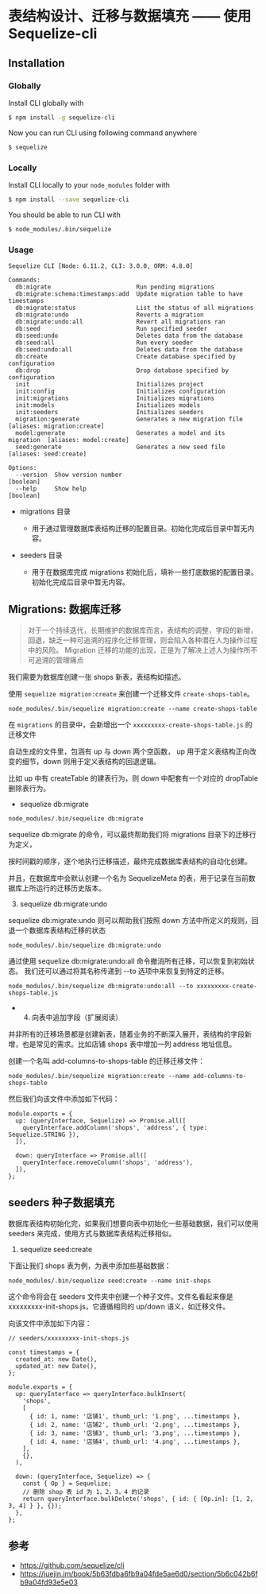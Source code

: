 # 表结构设计、迁移与数据填充 —— 使用 Sequelize-cli

## Installation

### Globally
Install CLI globally with

```bash
$ npm install -g sequelize-cli
```

Now you can run CLI using following command anywhere

```bash
$ sequelize
```

### Locally
Install CLI locally to your `node_modules` folder with

```bash
$ npm install --save sequelize-cli
```

You should be able to run CLI with

```bash
$ node_modules/.bin/sequelize
```

### Usage
```
Sequelize CLI [Node: 6.11.2, CLI: 3.0.0, ORM: 4.8.0]

Commands:
  db:migrate                        Run pending migrations
  db:migrate:schema:timestamps:add  Update migration table to have timestamps
  db:migrate:status                 List the status of all migrations
  db:migrate:undo                   Reverts a migration
  db:migrate:undo:all               Revert all migrations ran
  db:seed                           Run specified seeder
  db:seed:undo                      Deletes data from the database
  db:seed:all                       Run every seeder
  db:seed:undo:all                  Deletes data from the database
  db:create                         Create database specified by configuration
  db:drop                           Drop database specified by configuration
  init                              Initializes project
  init:config                       Initializes configuration
  init:migrations                   Initializes migrations
  init:models                       Initializes models
  init:seeders                      Initializes seeders
  migration:generate                Generates a new migration file       [aliases: migration:create]
  model:generate                    Generates a model and its migration  [aliases: model:create]
  seed:generate                     Generates a new seed file            [aliases: seed:create]

Options:
  --version  Show version number                                         [boolean]
  --help     Show help                                                   [boolean]
```


- migrations 目录
  - 用于通过管理数据库表结构迁移的配置目录。初始化完成后目录中暂无内容。

- seeders 目录
  - 用于在数据库完成 migrations 初始化后，填补一些打底数据的配置目录。初始化完成后目录中暂无内容。


## Migrations: 数据库迁移

>对于一个持续迭代，长期维护的数据库而言，表结构的调整，字段的新增，回退，缺乏一种可追溯的程序化迁移管理，则会陷入各种潜在人为操作过程中的风险。
Migration 迁移的功能的出现，正是为了解决上述人为操作所不可追溯的管理痛点

我们需要为数据库创建一张 shops 新表，表结构如描述。

使用 `sequelize migration:create` 来创建一个迁移文件 `create-shops-table`。

```
node_modules/.bin/sequelize migration:create --name create-shops-table
```

在 `migrations` 的目录中，会新增出一个 `xxxxxxxxx-create-shops-table.js` 的迁移文件

自动生成的文件里，包涵有 up 与 down 两个空函数， up 用于定义表结构正向改变的细节，down 则用于定义表结构的回退逻辑。

比如 up 中有 createTable 的建表行为，则 down 中配套有一个对应的 dropTable 删除表行为。



- sequelize db:migrate

```
node_modules/.bin/sequelize db:migrate
```

sequelize db:migrate 的命令，可以最终帮助我们将 migrations 目录下的迁移行为定义，

按时间戳的顺序，逐个地执行迁移描述，最终完成数据库表结构的自动化创建。

并且，在数据库中会默认创建一个名为 SequelizeMeta 的表，用于记录在当前数据库上所运行的迁移历史版本。


3. sequelize db:migrate:undo

sequelize db:migrate:undo 则可以帮助我们按照 down 方法中所定义的规则，回退一个数据库表结构迁移的状态

```
node_modules/.bin/sequelize db:migrate:undo
```

通过使用 sequelize db:migrate:undo:all 命令撤消所有迁移，可以恢复到初始状态。 我们还可以通过将其名称传递到 --to 选项中来恢复到特定的迁移。
```
node_modules/.bin/sequelize db:migrate:undo:all --to xxxxxxxxx-create-shops-table.js
```
- 4. 向表中追加字段（扩展阅读）

并非所有的迁移场景都是创建新表，随着业务的不断深入展开，表结构的字段新增，也是常见的需求。比如店铺 shops 表中增加一列 address 地址信息。

创建一个名叫 add-columns-to-shops-table 的迁移迁移文件：

```
node_modules/.bin/sequelize migration:create --name add-columns-to-shops-table
```

然后我们向该文件中添加如下代码：

```
module.exports = {
  up: (queryInterface, Sequelize) => Promise.all([
    queryInterface.addColumn('shops', 'address', { type: Sequelize.STRING }),
  ]),

  down: queryInterface => Promise.all([
    queryInterface.removeColumn('shops', 'address'),
  ]),
};
```


## seeders 种子数据填充

数据库表结构初始化完，如果我们想要向表中初始化一些基础数据，我们可以使用 seeders 来完成，使用方式与数据库表结构迁移相似。

1. sequelize seed:create

下面让我们 shops 表为例，为表中添加些基础数据：

```
node_modules/.bin/sequelize seed:create --name init-shops
```

这个命令将会在 seeders 文件夹中创建一个种子文件。文件名看起来像是 xxxxxxxxx-init-shops.js，它遵循相同的 up/down 语义，如迁移文件。

向该文件中添加如下内容：

```
// seeders/xxxxxxxxx-init-shops.js

const timestamps = {
  created_at: new Date(),
  updated_at: new Date(),
};

module.exports = {
  up: queryInterface => queryInterface.bulkInsert(
    'shops',
    [
      { id: 1, name: '店铺1', thumb_url: '1.png', ...timestamps },
      { id: 2, name: '店铺2', thumb_url: '2.png', ...timestamps },
      { id: 3, name: '店铺3', thumb_url: '3.png', ...timestamps },
      { id: 4, name: '店铺4', thumb_url: '4.png', ...timestamps },
    ],
    {},
  ),

  down: (queryInterface, Sequelize) => {
    const { Op } = Sequelize;
    // 删除 shop 表 id 为 1，2，3，4 的记录
    return queryInterface.bulkDelete('shops', { id: { [Op.in]: [1, 2, 3, 4] } }, {});
  },
};
```

## 参考
- https://github.com/sequelize/cli
- https://juejin.im/book/5b63fdba6fb9a04fde5ae6d0/section/5b6c042b6fb9a04fd93e5e03
